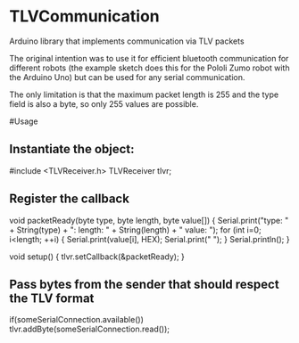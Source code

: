 # TLVCommunication
Arduino library that implements communication via TLV packets

The original intention was to use it for efficient bluetooth communication for different robots (the example sketch does this for the Pololi Zumo robot with the Arduino Uno) but can be used for any serial communication.

The only limitation is that the maximum packet length is 255 and the type field is also a byte, so only 255 values are possible.

#Usage

## Instantiate the object:
#include <TLVReceiver.h>
TLVReceiver tlvr;

## Register the callback
void packetReady(byte type, byte length, byte value[])
{
  Serial.print("type: " + String(type) + ": length: " + String(length)  + " value: ");
  for (int i=0; i<length; ++i)
    {
      Serial.print(value[i], HEX);
      Serial.print(" ");
    }
    Serial.println();
}

void setup() {
  tlvr.setCallback(&packetReady);
}

## Pass bytes from the sender that should respect the TLV format

if(someSerialConnection.available())
    tlvr.addByte(someSerialConnection.read());
